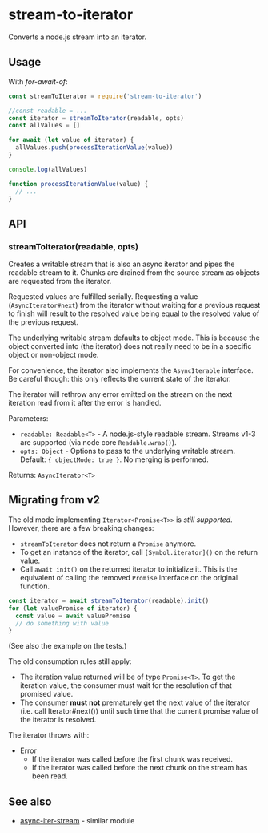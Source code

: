 # stream-to-iterator

Converts a node.js stream into an iterator.

## Usage

With _for-await-of_:

```javascript
const streamToIterator = require('stream-to-iterator')

//const readable = ...
const iterator = streamToIterator(readable, opts)
const allValues = []

for await (let value of iterator) {
  allValues.push(processIterationValue(value))
}

console.log(allValues)

function processIterationValue(value) {
  // ...
}
```

## API

### streamToIterator(readable, opts)

Creates a writable stream that is also an async iterator and pipes the readable stream to it. Chunks are drained from the source stream as objects are requested from the iterator.

Requested values are fulfilled serially. Requesting a value (`AsyncIterator#next`) from the iterator without waiting for a previous request to finish will result to the resolved value being equal to the resolved value of the previous request.

The underlying writable stream defaults to object mode. This is because the object converted into (the iterator) does not really need to be in a specific object or non-object mode.

For convenience, the iterator also implements the `AsyncIterable` interface. Be careful though: this only reflects the current state of the iterator.

The iterator will rethrow any error emitted on the stream on the next iteration read from it after the error is handled.

Parameters:
* `readable: Readable<T>` - A node.js-style readable stream. Streams v1-3 are supported (via node core `Readable.wrap()`).
* `opts: Object` - Options to pass to the underlying writable stream. Default: `{ objectMode: true }`. No merging is performed.

Returns: `AsyncIterator<T>`

## Migrating from v2

The old mode implementing `Iterator<Promise<T>>` is _still supported_. However, there are a few breaking changes:
* `streamToIterator` does not return a `Promise` anymore.
* To get an instance of the iterator, call `[Symbol.iterator]()` on the return value.
* Call `await init()` on the returned iterator to initialize it. This is the equivalent of calling the removed `Promise` interface on the original function.

```javascript
const iterator = await streamToIterator(readable).init()
for (let valuePromise of iterator) {
  const value = await valuePromise
  // do something with value
}
```

(See also the example on the tests.)

The old consumption rules still apply:

* The iteration value returned will be of type `Promise<T>`. To get the iteration value, the consumer must wait for the resolution of that promised value.
* The consumer **must not** prematurely get the next value of the iterator (i.e. call Iterator#next()) until such time that the current promise value of the iterator is resolved.

The iterator throws with:

* Error
  * If the iterator was called before the first chunk was received.
  * If the iterator was called before the next chunk on the stream has been read.

## See also

* [async-iter-stream](https://github.com/calvinmetcalf/async-iter-stream) - similar module
